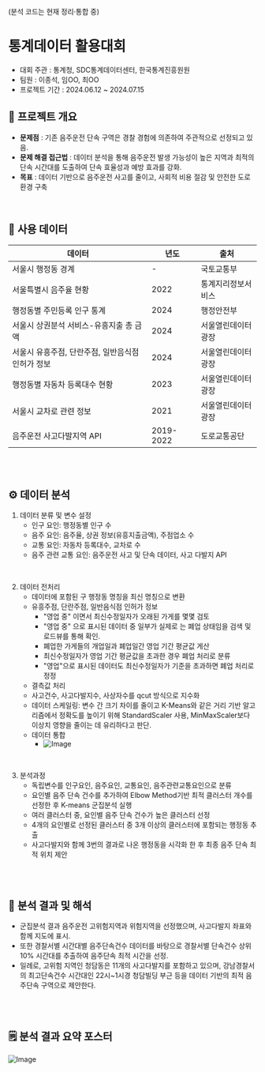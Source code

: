 (분석 코드는 현재 정리·통합 중)

# 통계데이터 활용대회

* 대회 주관 : 통계청, SDC통계데이터센터, 한국통계진흥원원
* 팀원 : 이종석, 임OO, 최OO
* 프로젝트 기간 : 2024.06.12 ~ 2024.07.15

## 📌 프로젝트 개요

- **문제점** : 기존 음주운전 단속 구역은 경찰 경험에 의존하여 주관적으로 선정되고 있음.
- **문제 해결 접근법** : 데이터 분석을 통해 음주운전 발생 가능성이 높은 지역과 최적의 단속 시간대를 도출하여 단속 효율성과 예방 효과를 강화.
- **목표** : 데이터 기반으로 음주운전 사고를 줄이고, 사회적 비용 절감 및 안전한 도로 환경 구축

<br>

## 📑 사용 데이터

|데이터|년도|출처|
|------|-----|-----|
|서울시 행정동 경계|-|국토교통부|
|서울특별시 음주율 현황|2022|통계지리정보서비스|
|행정동별 주민등록 인구 통계|2024|행정안전부|
|서울시 상권분석 서비스-유흥지출 총 금액|2024|서울열린데이터광장|
|서울시 유흥주점, 단란주점, 일반음식점 인허가 정보|2024|서울열린데이터광장|
|행정동별 자동차 등록대수 현황|2023|서울열린데이터광장|
|서울시 교차로 관련 정보|2021|서울열린데이터광장|
|음주운전 사고다발지역 API|2019-2022|도로교통공단|

<br>
<br>

## ⚙️ 데이터 분석

1. 데이터 분류 및 변수 설정
    - 인구 요인: 행정동별 인구 수
    - 음주 요인: 음주율, 상권 정보(유흥지출금액), 주점업소 수
    - 교통 요인: 자동차 등록대수, 교차로 수
    - 음주 관련 교통 요인: 음주운전 사고 및 단속 데이터, 사고 다발지 API

<br>

2. 데이터 전처리
    - 데이터에 포함된 구 행정동 명칭을 최신 명칭으로 변환
    - 유흥주점, 단란주점, 일반음식점 인허가 정보
        - "영업 중" 이면서 최신수정일자가 오래된 가게를 몇몇 검토
        - "영업 중" 으로 표시된 데이터 중 일부가 실제로 는 폐업 상태임을 검색 및 로드뷰를 통해 확인.
        - 폐업한 가게들의 개업일과 폐업일간 영업 기간 평균값 게산
        - 최신수정일자가 영업 기간 평균값을 초과한 경우 폐업 처리로 분류
        - "영업"으로 표시된 데이터도 최신수정일자가 기준을 초과하면 폐업 처리로 정정
    - 결측값 처리
    - 사고건수, 사고다발지수, 사상자수를 qcut 방식으로 지수화
    - 데이터 스케일링: 변수 간 크기 차이를 줄이고 K-Means와 같은 거리 기반 알고리즘에서 정확도를 높이기 위해 StandardScaler 사용, MinMaxScaler보다 이상치 영향을 줄이는 데 유리하다고 판단.
    - 데이터 통합
        - ![Image](https://github.com/user-attachments/assets/746cbe81-a22e-40f9-8fd5-32e48b2921a6)
<br>

3. 분석과정
    - 독립변수를 인구요인, 음주요인, 교통요인, 음주관련교통요인으로 분류
    - 요인별 음주 단속 건수를 추가하여 Elbow Method기반 최적 클러스터 개수를 선정한 후 K-means 군집분석 실행
    - 여러 클러스터 중, 요인별 음주 단속 건수가 높은 클러스터 선정
    - 4개의 요인별로 선정된 클러스터 중 3개 이상의 클러스터에 포함되는 행정동 추출
    - 사고다발지와 함께 3번의 결과로 나온 행정동을 시각화 한 후 최종 음주 단속 최적 위치 제안

<br>
<br>


## 🔎 분석 결과 및 해석
- 군집분석 결과 음주운전 고위험지역과 위험지역을 선정했으며, 사고다발지 좌표와 함께 지도에 표시. 
- 또한 경찰서별 시간대별 음주단속건수 데이터를 바탕으로 경찰서별 단속건수 상위 10% 시간대를 추출하여 음주단속 최적 시간을 선정.
- 일례로, 고위험 지역인 청담동은 11개의 사고다발지를 포함하고 있으며, 강남경찰서의 최고단속건수 시간대인 22시~1시경 청담빌딩 부근 등을 데이터 기반의 최적 음주단속 구역으로 제안한다.

<br>
<br>

## 🗒️ 분석 결과 요약 포스터

![Image](https://github.com/user-attachments/assets/b1365acb-0656-407c-aa6e-d19ac201b540)